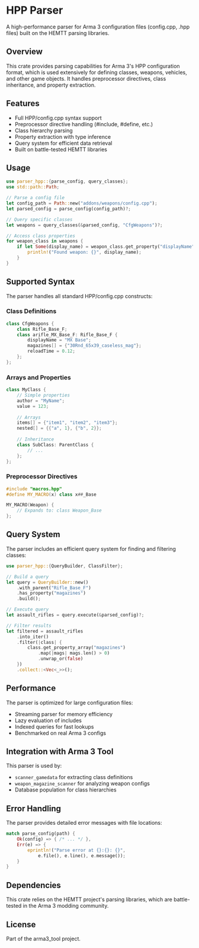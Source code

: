 # HPP Parser

A high-performance parser for Arma 3 configuration files (config.cpp, .hpp files) built on the HEMTT parsing libraries.

## Overview

This crate provides parsing capabilities for Arma 3's HPP configuration format, which is used extensively for defining classes, weapons, vehicles, and other game objects. It handles preprocessor directives, class inheritance, and property extraction.

## Features

- Full HPP/config.cpp syntax support
- Preprocessor directive handling (#include, #define, etc.)
- Class hierarchy parsing
- Property extraction with type inference
- Query system for efficient data retrieval
- Built on battle-tested HEMTT libraries

## Usage

```rust
use parser_hpp::{parse_config, query_classes};
use std::path::Path;

// Parse a config file
let config_path = Path::new("addons/weapons/config.cpp");
let parsed_config = parse_config(config_path)?;

// Query specific classes
let weapons = query_classes(&parsed_config, "CfgWeapons")?;

// Access class properties
for weapon_class in weapons {
    if let Some(display_name) = weapon_class.get_property("displayName") {
        println!("Found weapon: {}", display_name);
    }
}
```

## Supported Syntax

The parser handles all standard HPP/config.cpp constructs:

### Class Definitions
```cpp
class CfgWeapons {
    class Rifle_Base_F;
    class arifle_MX_Base_F: Rifle_Base_F {
        displayName = "MX Base";
        magazines[] = {"30Rnd_65x39_caseless_mag"};
        reloadTime = 0.12;
    };
};
```

### Arrays and Properties
```cpp
class MyClass {
    // Simple properties
    author = "MyName";
    value = 123;
    
    // Arrays
    items[] = {"item1", "item2", "item3"};
    nested[] = {{"a", 1}, {"b", 2}};
    
    // Inheritance
    class SubClass: ParentClass {
        // ...
    };
};
```

### Preprocessor Directives
```cpp
#include "macros.hpp"
#define MY_MACRO(x) class x##_Base

MY_MACRO(Weapon) {
    // Expands to: class Weapon_Base
};
```

## Query System

The parser includes an efficient query system for finding and filtering classes:

```rust
use parser_hpp::{QueryBuilder, ClassFilter};

// Build a query
let query = QueryBuilder::new()
    .with_parent("Rifle_Base_F")
    .has_property("magazines")
    .build();

// Execute query
let assault_rifles = query.execute(&parsed_config)?;

// Filter results
let filtered = assault_rifles
    .into_iter()
    .filter(|class| {
        class.get_property_array("magazines")
            .map(|mags| mags.len() > 0)
            .unwrap_or(false)
    })
    .collect::<Vec<_>>();
```

## Performance

The parser is optimized for large configuration files:

- Streaming parser for memory efficiency
- Lazy evaluation of includes
- Indexed queries for fast lookups
- Benchmarked on real Arma 3 configs

## Integration with Arma 3 Tool

This parser is used by:
- `scanner_gamedata` for extracting class definitions
- `weapon_magazine_scanner` for analyzing weapon configs
- Database population for class hierarchies

## Error Handling

The parser provides detailed error messages with file locations:

```rust
match parse_config(path) {
    Ok(config) => { /* ... */ },
    Err(e) => {
        eprintln!("Parse error at {}:{}: {}", 
            e.file(), e.line(), e.message());
    }
}
```

## Dependencies

This crate relies on the HEMTT project's parsing libraries, which are battle-tested in the Arma 3 modding community.

## License

Part of the arma3_tool project. 